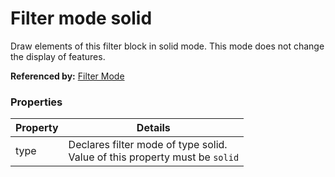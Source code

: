 # Filter mode solid

Draw elements of this filter block in solid mode. This mode does not change the display of features.

**Referenced by:** [Filter Mode](buildingSceneLayer_filterMode.md)

### Properties

| Property | Details
| --- | ---
| type | Declares filter mode of type solid.<br>Value of this property must be `solid`



